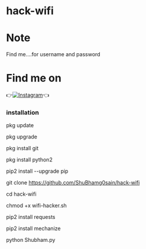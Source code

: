 # hack-wifi

# Note
Find me....for username and password
# Find me on 

👉[![Instagram](https://img.shields.io/badge/INSTAGRAM-FOLLOW-red?style=for-the-badge&logo=instagram)](https://www.instagram.com/shubham_g0sain/)👈
### installation


pkg update 

 pkg upgrade 

pkg install git 

pkg install python2 

pip2 install --upgrade pip

git clone https://github.com/ShuBhamg0sain/hack-wifi

cd hack-wifi

chmod +x wifi-hacker.sh

pip2 install requests 

pip2 install mechanize

python Shubham.py







